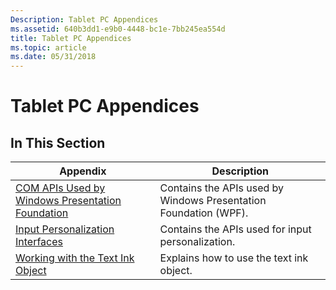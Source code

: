 ```yaml
---
Description: Tablet PC Appendices
ms.assetid: 640b3dd1-e9b0-4448-bc1e-7bb245ea554d
title: Tablet PC Appendices
ms.topic: article
ms.date: 05/31/2018
---
```


# Tablet PC Appendices

## In This Section



| Appendix                                                                                                 | Description                                                      |
|----------------------------------------------------------------------------------------------------------|------------------------------------------------------------------|
| [COM APIs Used by Windows Presentation Foundation](com-apis-used-by-windows-presentation-foundation.md) | Contains the APIs used by Windows Presentation Foundation (WPF). |
| [Input Personalization Interfaces](/previous-versions/windows/desktop/legacy/dd317322(v=vs.85))                        | Contains the APIs used for input personalization.                |
| [Working with the Text Ink Object](working-with-the-text-ink-object.md)                                 | Explains how to use the text ink object.                         |



 

 

 